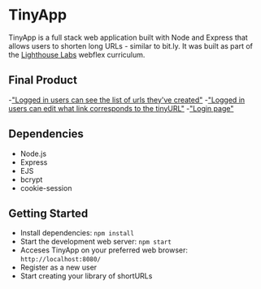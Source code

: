# TinyApp

TinyApp is a full stack web application built with Node and Express that allows users to shorten long URLs - similar to bit.ly. It was built as part of the [Lighthouse Labs](http://lighthouselabs.ca) webflex curriculum.

## Final Product
-["Logged in users can see the list of urls they've created"](https://github.com/meganhoney/tinyapp/blob/master/docs/tinyapp_urls.png?raw=true)
-["Logged in users can edit what link corresponds to the tinyURL"](https://github.com/meganhoney/tinyapp/blob/master/docs/tinyapp_edit.png?raw=true)
-["Login page"](https://github.com/meganhoney/tinyapp/blob/master/docs/tinyapp_login.png?raw=true)


## Dependencies
- Node.js
- Express
- EJS
- bcrypt
- cookie-session

## Getting Started
- Install dependencies:
`npm install`
- Start the development web server:
`npm start`
- Acceses TinyApp on your preferred web browser:
`http://localhost:8080/`
- Register as a new user
- Start creating your library of shortURLs